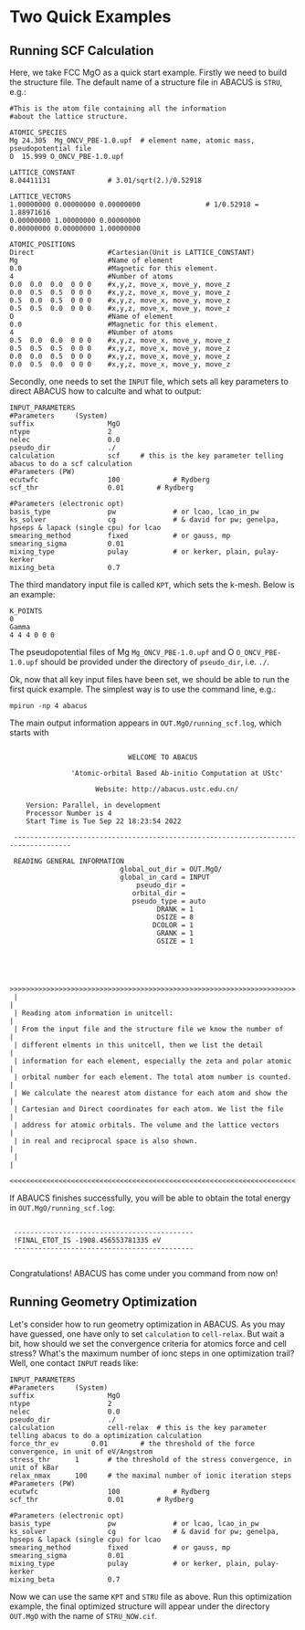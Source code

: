 # Two Quick Examples

## Running SCF Calculation

Here, we take FCC MgO as a quick start example. Firstly we need to build the structure file. The default name of a structure file in ABACUS is `STRU`, e.g.:

```
#This is the atom file containing all the information
#about the lattice structure.

ATOMIC_SPECIES
Mg 24.305  Mg_ONCV_PBE-1.0.upf  # element name, atomic mass, pseudopotential file
O  15.999 O_ONCV_PBE-1.0.upf

LATTICE_CONSTANT
8.04411131              # 3.01/sqrt(2.)/0.52918

LATTICE_VECTORS
1.00000000 0.00000000 0.00000000                # 1/0.52918 = 1.88971616
0.00000000 1.00000000 0.00000000
0.00000000 0.00000000 1.00000000

ATOMIC_POSITIONS
Direct                  #Cartesian(Unit is LATTICE_CONSTANT)
Mg                      #Name of element        
0.0                     #Magnetic for this element.
4                       #Number of atoms
0.0  0.0  0.0  0 0 0    #x,y,z, move_x, move_y, move_z
0.0  0.5  0.5  0 0 0    #x,y,z, move_x, move_y, move_z
0.5  0.0  0.5  0 0 0    #x,y,z, move_x, move_y, move_z
0.5  0.5  0.0  0 0 0    #x,y,z, move_x, move_y, move_z
O                       #Name of element        
0.0                     #Magnetic for this element.
4                       #Number of atoms
0.5  0.0  0.0  0 0 0    #x,y,z, move_x, move_y, move_z
0.5  0.5  0.5  0 0 0    #x,y,z, move_x, move_y, move_z
0.0  0.0  0.5  0 0 0    #x,y,z, move_x, move_y, move_z
0.0  0.5  0.0  0 0 0    #x,y,z, move_x, move_y, move_z
```

Secondly, one needs to set the `INPUT` file, which sets all key parameters to direct ABACUS how to calculte and what to output:
```
INPUT_PARAMETERS
#Parameters     (System)
suffix                  MgO
ntype                   2
nelec                   0.0
pseudo_dir              ./
calculation             scf		# this is the key parameter telling abacus to do a scf calculation
#Parameters (PW)
ecutwfc                 100             # Rydberg
scf_thr                 0.01		# Rydberg

#Parameters (electronic opt)
basis_type              pw              # or lcao, lcao_in_pw
ks_solver               cg              # & david for pw; genelpa, hpseps & lapack (single cpu) for lcao
smearing_method         fixed           # or gauss, mp
smearing_sigma          0.01
mixing_type             pulay           # or kerker, plain, pulay-kerker
mixing_beta             0.7
```

The third mandatory input file is called `KPT`, which sets the k-mesh. Below is an example:

```
K_POINTS
0 
Gamma
4 4 4 0 0 0
```

The pseudopotential files of Mg `Mg_ONCV_PBE-1.0.upf` and O `O_ONCV_PBE-1.0.upf` should be provided under the directory of `pseudo_dir`, i.e. `./`.

Ok, now that all key input files have been set, we should be able to run the first quick example. The simplest way is to use the command line, e.g.:

```
mpirun -np 4 abacus
```

The main output information appears in `OUT.MgO/running_scf.log`, which starts with

```

                             WELCOME TO ABACUS

               'Atomic-orbital Based Ab-initio Computation at UStc'

                     Website: http://abacus.ustc.edu.cn/

    Version: Parallel, in development
    Processor Number is 4
    Start Time is Tue Sep 22 18:23:54 2022

 ------------------------------------------------------------------------------------

 READING GENERAL INFORMATION
                           global_out_dir = OUT.MgO/
                           global_in_card = INPUT
                               pseudo_dir =
                              orbital_dir =
                              pseudo_type = auto
                                    DRANK = 1
                                    DSIZE = 8
                                   DCOLOR = 1
                                    GRANK = 1
                                    GSIZE = 1




 >>>>>>>>>>>>>>>>>>>>>>>>>>>>>>>>>>>>>>>>>>>>>>>>>>>>>>>>>>>>>>>>>>>>>>
 |                                                                    |
 | Reading atom information in unitcell:                              |
 | From the input file and the structure file we know the number of   |
 | different elments in this unitcell, then we list the detail        |
 | information for each element, especially the zeta and polar atomic |
 | orbital number for each element. The total atom number is counted. |
 | We calculate the nearest atom distance for each atom and show the  |
 | Cartesian and Direct coordinates for each atom. We list the file   |
 | address for atomic orbitals. The volume and the lattice vectors    |
 | in real and reciprocal space is also shown.                        |
 |                                                                    |
 <<<<<<<<<<<<<<<<<<<<<<<<<<<<<<<<<<<<<<<<<<<<<<<<<<<<<<<<<<<<<<<<<<<<<<

```

If ABAUCS finishes successfully, you will be able to obtain the total energy in `OUT.MgO/running_scf.log`:

```

 --------------------------------------------
 !FINAL_ETOT_IS -1908.456553781335 eV
 --------------------------------------------


```

Congratulations! ABACUS has come under you command from now on!


## Running Geometry Optimization

Let's consider how to run geometry optimization in ABACUS. As you may have guessed, one have only to set `calculation` to `cell-relax`. But wait a bit, how should we set the convergence criteria for atomics force and cell stress? What's the maximum number of ionc steps in one optimization trail? Well, one contact `INPUT` reads like:

```
INPUT_PARAMETERS
#Parameters     (System)
suffix                  MgO
ntype                   2
nelec                   0.0
pseudo_dir              ./
calculation             cell-relax	# this is the key parameter telling abacus to do a optimization calculation
force_thr_ev		0.01		# the threshold of the force convergence, in unit of eV/Angstrom
stress_thr		1		# the threshold of the stress convergence, in unit of kBar
relax_nmax		100		# the maximal number of ionic iteration steps
#Parameters (PW)
ecutwfc                 100             # Rydberg
scf_thr                 0.01		# Rydberg

#Parameters (electronic opt)
basis_type              pw              # or lcao, lcao_in_pw
ks_solver               cg              # & david for pw; genelpa, hpseps & lapack (single cpu) for lcao
smearing_method         fixed           # or gauss, mp
smearing_sigma          0.01
mixing_type             pulay           # or kerker, plain, pulay-kerker
mixing_beta             0.7
```

Now we can use the same `KPT` and `STRU` file as above. Run this optimization example, the final optimized structure will appear under the directory `OUT.MgO` with the name of `STRU_NOW.cif`.
